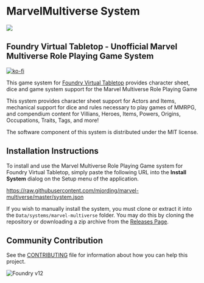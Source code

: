 # MarvelMultiverse System
![](https://github.com/mjording/marvel-multiverse/blob/master/ui/official/mmrpg-repo.jpg?raw=true)

## Foundry Virtual Tabletop - Unofficial Marvel Multiverse Role Playing Game System


[![ko-fi](https://ko-fi.com/img/githubbutton_sm.svg)](https://ko-fi.com/mjording)

This game system for [Foundry Virtual Tabletop](http://foundryvtt.com) provides character sheet, dice and game system 
support for the Marvel Multiverse Role Playing Game

This system provides character sheet support for Actors and Items, mechanical support for dice and rules necessary to
play games of MMRPG, and compendium content for Villians, Heroes, Items, Powers, Origins, Occupations, Traits, Tags, and more!

The software component of this system is distributed under the MIT license.

## Installation Instructions

To install and use the  Marvel Multiverse Role Playing Game system for Foundry Virtual Tabletop, simply paste the following URL into the 
**Install System** dialog on the Setup menu of the application.

https://raw.githubusercontent.com/mjording/marvel-multiverse/master/system.json

If you wish to manually install the system, you must clone or extract it into the `Data/systems/marvel-multiverse` folder. You
may do this by cloning the repository or downloading a zip archive from the
[Releases Page](https://github.com/mjording/marvel-multiverse/releases).

## Community Contribution

See the [CONTRIBUTING](/CONTRIBUTING.md) file for information about how you can help this project.

![Foundry v12](https://img.shields.io/badge/foundry-v12-green)


